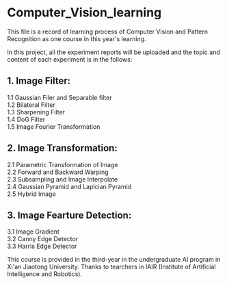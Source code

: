 # Computer_Vision_learning
This file is a record of learning process of Computer Vision and Pattern Recognition
as one course in this year's learning.

In this project, all the experiment reports will be uploaded and the topic and content of each experiment is in the follows:
## 1. Image Filter:  
   1.1   Gaussian Filer and Separable filter  
   1.2   Bilateral Filter  
   1.3   Sharpening Filter  
   1.4   DoG Filter  
   1.5   Image Fourier Transformation  
## 2. Image Transformation:    
   2.1   Parametric Transformation of Image  
   2.2   Forward and Backward Warping  
   2.3   Subsampling and Image Interpolate  
   2.4   Gaussian Pyramid and Laplcian Pyramid  
   2.5   Hybrid Image  
## 3. Image Fearture Detection:   
   3.1   Image Gradient  
   3.2   Canny Edge Detector  
   3.3   Harris Edge Detector  
   
This course is provided in the third-year  in the undergraduate AI program in Xi'an Jiaotong University. Thanks to tearchers in IAIR (Institute of Artificial Intelligence and Robotics).
